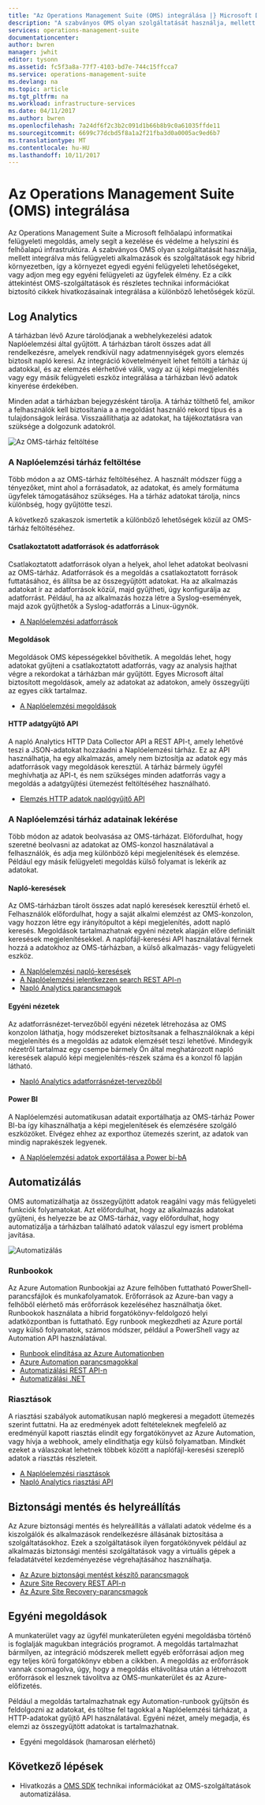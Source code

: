 ```yaml
---
title: "Az Operations Management Suite (OMS) integrálása |} Microsoft Docs"
description: "A szabványos OMS olyan szolgáltatását használja, mellett integrálva más felügyeleti alkalmazások és szolgáltatások egy hibrid környezetben, így a környezet egyedi egyéni felügyeleti lehetőségeket, vagy adjon meg egy egyéni felügyeleti az ügyfelek élmény.  Ez a cikk áttekintést OMS és részletes technikai információkat biztosító cikkek hivatkozásainak integrálása a különböző lehetőségek közül."
services: operations-management-suite
documentationcenter: 
author: bwren
manager: jwhit
editor: tysonn
ms.assetid: fc5f3a8a-77f7-4103-bd7e-744c15ffcca7
ms.service: operations-management-suite
ms.devlang: na
ms.topic: article
ms.tgt_pltfrm: na
ms.workload: infrastructure-services
ms.date: 04/11/2017
ms.author: bwren
ms.openlocfilehash: 7a24df6f2c3b2c091d1b66b8b9c0a61035ffde11
ms.sourcegitcommit: 6699c77dcbd5f8a1a2f21fba3d0a0005ac9ed6b7
ms.translationtype: MT
ms.contentlocale: hu-HU
ms.lasthandoff: 10/11/2017
---
```

# <a name="integrating-with-operations-management-suite-oms"></a>Az Operations Management Suite (OMS) integrálása
Az Operations Management Suite a Microsoft felhőalapú informatikai felügyeleti megoldás, amely segít a kezelése és védelme a helyszíni és felhőalapú infrastruktúra.  A szabványos OMS olyan szolgáltatását használja, mellett integrálva más felügyeleti alkalmazások és szolgáltatások egy hibrid környezetben, így a környezet egyedi egyéni felügyeleti lehetőségeket, vagy adjon meg egy egyéni felügyeleti az ügyfelek élmény.  Ez a cikk áttekintést OMS-szolgáltatások és részletes technikai információkat biztosító cikkek hivatkozásainak integrálása a különböző lehetőségek közül. 

## <a name="log-analytics"></a>Log Analytics
A tárházban lévő Azure tárolódjanak a webhelykezelési adatok Naplóelemzési által gyűjtött.  A tárházban tárolt összes adat áll rendelkezésre, amelyek rendkívül nagy adatmennyiségek gyors elemzés biztosít napló keresi.  Az integráció követelményeit lehet feltölti a tárház új adatokkal, és az elemzés elérhetővé válik, vagy az új képi megjelenítés vagy egy másik felügyeleti eszköz integrálása a tárházban lévő adatok kinyerése érdekében.

Minden adat a tárházban bejegyzésként tárolja.  A tárház tölthető fel, amikor a felhasználók kell biztosítania a a megoldást használó rekord típus és a tulajdonságok leírása.  Visszaállíthatja az adatokat, ha tájékoztatásra van szüksége a dolgozunk adatokról.

![Az OMS-tárház feltöltése](media/operations-management-suite-integration/repository.png)

### <a name="populate-the-log-analytics-repository"></a>A Naplóelemzési tárház feltöltése
Több módon a az OMS-tárház feltöltéséhez.  A használt módszer függ a tényezőket, mint ahol a forrásadatok, az adatokat, és amely formátuma ügyfelek támogatásához szükséges.  Ha a tárház adatokat tárolja, nincs különbség, hogy gyűjtötte teszi.

A következő szakaszok ismertetik a különböző lehetőségek közül az OMS-tárház feltöltéséhez.

#### <a name="connected-sources-and-data-sources"></a>Csatlakoztatott adatforrások és adatforrások
Csatlakoztatott adatforrások olyan a helyek, ahol lehet adatokat beolvasni az OMS-tárház.  Adatforrások és a megoldás a csatlakoztatott források futtatásához, és állítsa be az összegyűjtött adatokat.  Ha az alkalmazás adatokat ír az adatforrások közül, majd gyűjtheti, úgy konfigurálja az adatforrást.  Például, ha az alkalmazás hozza létre a Syslog-események, majd azok gyűjthetők a Syslog-adatforrás a Linux-ügynök.

* [A Naplóelemzési adatforrások](../log-analytics/log-analytics-data-sources.md)

#### <a name="solutions"></a>Megoldások
Megoldások OMS képességekkel bővíthetik.  A megoldás lehet, hogy adatokat gyűjteni a csatlakoztatott adatforrás, vagy az analysis hajthat végre a rekordokat a tárházban már gyűjtött.  Egyes Microsoft által biztosított megoldások, amely az adatokat az adatokon, amely összegyűjti az egyes cikk tartalmaz.

* [A Naplóelemzési megoldások](../log-analytics/log-analytics-add-solutions.md)

#### <a name="http-data-collector-api"></a>HTTP adatgyűjtő API
A napló Analytics HTTP Data Collector API a REST API-t, amely lehetővé teszi a JSON-adatokat hozzáadni a Naplóelemzési tárház.  Ez az API használhatja, ha egy alkalmazás, amely nem biztosítja az adatok egy más adatforrások vagy megoldások keresztül.  A tárház bármely ügyfél meghívhatja az API-t, és nem szükséges minden adatforrás vagy a megoldás a adatgyűjtési ütemezést feltöltéséhez használható.

* [Elemzés HTTP adatok naplógyűjtő API](../log-analytics/log-analytics-data-collector-api.md)

### <a name="retrieve-data-from-the-log-analytics-repository"></a>A Naplóelemzési tárház adatainak lekérése
Több módon az adatok beolvasása az OMS-tárházat.  Előfordulhat, hogy szeretné beolvasni az adatokat az OMS-konzol használatával a felhasználók, és adja meg különböző képi megjelenítések és elemzése.  Például egy másik felügyeleti megoldás külső folyamat is lekérik az adatokat.

#### <a name="log-searches"></a>Napló-keresések
Az OMS-tárházban tárolt összes adat napló keresések keresztül érhető el.  Felhasználók előfordulhat, hogy a saját alkalmi elemzést az OMS-konzolon, vagy hozzon létre egy irányítópultot a képi megjelenítés, adott napló keresés.  Megoldások tartalmazhatnak egyéni nézetek alapján előre definiált keresések megjelenítésekkel.  A naplófájl-keresési API használatával férnek hozzá a adatokhoz az OMS-tárházban, a külső alkalmazás- vagy felügyeleti eszköz.  

* [A Naplóelemzési napló-keresések](../log-analytics/log-analytics-log-searches.md)
* [A Naplóelemzési jelentkezzen search REST API-n](../log-analytics/log-analytics-log-search-api.md)
* [Napló Analytics parancsmagok](https://msdn.microsoft.com/library/mt188224.aspx)

#### <a name="custom-views"></a>Egyéni nézetek
Az adatforrásnézet-tervezőből egyéni nézetek létrehozása az OMS konzolon láthatja, hogy módszereket biztosítsanak a felhasználóknak a képi megjelenítés és a megoldás az adatok elemzését teszi lehetővé.  Mindegyik nézetről tartalmaz egy csempe bármely Ön által meghatározott napló keresések alapuló képi megjelenítés-részek száma és a konzol fő lapján látható.

* [Napló Analytics adatforrásnézet-tervezőből](../log-analytics/log-analytics-view-designer.md)

#### <a name="power-bi"></a>Power BI
A Naplóelemzési automatikusan adatait exportálhatja az OMS-tárház Power BI-ba így kihasználhatja a képi megjelenítések és elemzésére szolgáló eszközöket.  Elvégez ehhez az exporthoz ütemezés szerint, az adatok van mindig naprakészek legyenek. 

* [A Naplóelemzési adatok exportálása a Power bi-bA](../log-analytics/log-analytics-powerbi.md)

## <a name="automation"></a>Automatizálás
OMS automatizálhatja az összegyűjtött adatok reagálni vagy más felügyeleti funkciók folyamatokat.  Azt előfordulhat, hogy az alkalmazás adatokat gyűjteni, és helyezze be az OMS-tárház, vagy előfordulhat, hogy automatizálja a tárházban található adatok válaszul egy ismert probléma javítása. 

![Automatizálás](media/operations-management-suite-integration/automate.png)

### <a name="runbooks"></a>Runbookok
Az Azure Automation Runbookjai az Azure felhőben futtatható PowerShell-parancsfájlok és munkafolyamatok.  Erőforrások az Azure-ban vagy a felhőből elérhető más erőforrások kezeléséhez használhatja őket.  Runbookok használata a hibrid forgatókönyv-feldolgozó helyi adatközpontban is futtatható.  Egy runbook megkezdheti az Azure portál vagy külső folyamatok, számos módszer, például a PowerShell vagy az Automation API használatával.

* [Runbook elindítása az Azure Automationben](../automation/automation-starting-a-runbook.md)
* [Azure Automation parancsmagokkal](https://msdn.microsoft.com/library/dn690262.aspx)
* [Automatizálási REST API-n](https://msdn.microsoft.com/library/mt662285.aspx)
* [Automatizálási .NET](https://msdn.microsoft.com//library/mt465763.aspx)

### <a name="alerts"></a>Riasztások
A riasztási szabályok automatikusan napló megkeresi a megadott ütemezés szerint futtatni.  Ha az eredmények adott feltételeknek megfelelő az eredményül kapott riasztás elindít egy forgatókönyvet az Azure Automation, vagy hívja a webhook, amely elindíthatja egy külső folyamatban.  Mindkét ezeket a válaszokat lehetnek többek között a naplófájl-keresési szereplő adatok a riasztás részleteit.

* [A Naplóelemzési riasztások](../log-analytics/log-analytics-alerts.md)
* [Napló Analytics riasztási API](../log-analytics/log-analytics-api-alerts.md)

## <a name="backup-and-site-recovery"></a>Biztonsági mentés és helyreállítás
Az Azure biztonsági mentés és helyreállítás a vállalati adatok védelme és a kiszolgálók és alkalmazások rendelkezésre állásának biztosítása a szolgáltatásokhoz.  Ezek a szolgáltatások ilyen forgatókönyvek például az alkalmazás biztonsági mentési szolgáltatások vagy a virtuális gépek a feladatátvétel kezdeményezése végrehajtásához használhatja.

* [Az Azure biztonsági mentést készítő parancsmagok](https://msdn.microsoft.com/library/mt619253.aspx)
* [Azure Site Recovery REST API-n](https://msdn.microsoft.com/library/azure/mt750497.aspx)
* [Az Azure Site Recovery-parancsmagok](https://msdn.microsoft.com/library/mt637930.aspx)

## <a name="custom-solutions"></a>Egyéni megoldások
A munkaterület vagy az ügyfél munkaterületen egyéni megoldásba történő is foglalják magukban integrációs programot.  A megoldás tartalmazhat bármilyen, az integráció módszerek mellett egyéb erőforrásai adjon meg egy teljes körű forgatókönyv ebben a cikkben.  A megoldás az erőforrások vannak csomagolva, úgy, hogy a megoldás eltávolítása után a létrehozott erőforrások el lesznek távolítva az OMS-munkaterület és az Azure-előfizetés.

Például a megoldás tartalmazhatnak egy Automation-runbook gyűjtsön és feldolgozni az adatokat, és töltse fel tagokkal a Naplóelemzési tárházat, a HTTP-adatokat gyűjtő API használatával.  Egyéni nézet, amely megadja, és elemzi az összegyűjtött adatokat is tartalmazhatnak.  

* Egyéni megoldások (hamarosan elérhető)    

## <a name="next-steps"></a>Következő lépések
* Hivatkozás a [OMS SDK](operations-management-suite-sdk.md) technikai információkat az OMS-szolgáltatások automatizálása.  

